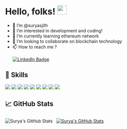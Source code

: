 # Hello, folks! <img src="https://raw.githubusercontent.com/MartinHeinz/MartinHeinz/master/wave.gif" width="30px">

- 👋  I’m @suryasjith
- 👀 I’m interested in development and coding! 
- 🌱 I’m currently learning ethereum network
- 💞️ I’m looking to collaborate on blockchain technology
- 📫 How to reach me ? <br>
    <br>   [![LinkedIn Badge](https://img.shields.io/badge/LinkedIn-Click_here_to_see_my_profile_!-informational?style=flat&logo=linkedin&logoColor=white&color=0D76A8)](https://www.linkedin.com/in/surya-is-alive-here)

<!---
suryasjith/suryasjith is a ✨ special ✨ repository because its `README.md` (this file) appears on your GitHub profile.
You can click the Preview link to take a look at your changes.
--->


## 💼 Skills


![](https://img.shields.io/badge/Code-JavaScript-informational?style=flat&logo=JavaScript&logoColor=white&color=f3b745)
![](https://img.shields.io/badge/Code-ETHEREUM-informational?style=flat&logo=ethereum&logoColor=white&color=f3b745)
![](https://img.shields.io/badge/Code-Solidity-informational?style=flat&logo=solidity&logoColor=white&color=f3b745)
![](https://img.shields.io/badge/Code-React-informational?style=flat&logo=react&logoColor=white&color=f3b745)
![](https://img.shields.io/badge/Code-NodeJS-informational?style=flat&logo=JavaScript&logoColor=white&color=f3b745)
![](https://img.shields.io/badge/Code-MongoDB-informational?style=flat&logo=MongoDB&logoColor=white&color=f3b745)
![](https://img.shields.io/badge/Code-Truffle-informational?style=flat&logo=truffle&logoColor=white&color=f3b745)
![](https://img.shields.io/badge/Code-HTML5-informational?style=flat&logo=HTML5&logoColor=white&color=f3b745)
![](https://img.shields.io/badge/Code-CSS3-informational?style=flat&logo=css3&logoColor=white&color=f3b745)




## 📈 GitHub Stats
<a>
<img align="center" src="https://github-readme-stats.vercel.app/api/top-langs/?username=suryasjith&theme=gotham" alt="Surya's GitHub Stats" />
</a>



<a href="https://github.com/suryasjith">
  <img align="center" style="margin:0.5rem" src="https://github-readme-stats.vercel.app/api?username=suryasjith&show_icons=true&line_height=27&count_private=true&title_color=f3b745&text_color=fff&icon_color=fff&bg_color=14171A" alt="Surya's GitHub Stats" />
</a>
